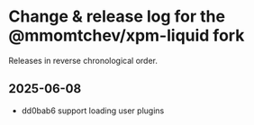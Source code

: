 # Change & release log for the @mmomtchev/xpm-liquid fork

Releases in reverse chronological order.

## 2025-06-08

* dd0bab6 support loading user plugins
